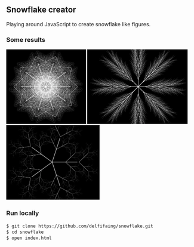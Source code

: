 ## Snowflake creator
Playing around JavaScript to create snowflake like figures.


### Some results
<p float="left">
 <img src="imgResults/1.png" height="200px"/>
 <img src="imgResults/2.png" height="200px"/>
 <img src="imgResults/3.png" height="200px"/>
</p>

### Run locally

```
$ git clone https://github.com/delfifaing/snowflake.git
$ cd snowflake
$ open index.html
```
